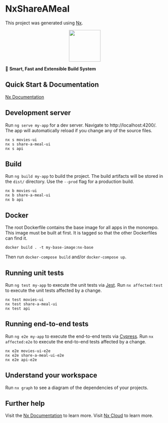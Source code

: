 # NxShareAMeal

This project was generated using [Nx](https://nx.dev).

<p style="text-align: center;"><img src="https://raw.githubusercontent.com/nrwl/nx/master/images/nx-logo.png" width="100"></p>

🔎 **Smart, Fast and Extensible Build System**

## Quick Start & Documentation

[Nx Documentation](https://nx.dev/angular)

## Development server

Run `ng serve my-app` for a dev server. Navigate to http://localhost:4200/. The app will automatically reload if you change any of the source files.

```
nx s movies-ui
nx s share-a-meal-ui
nx s api
```

## Build

Run `ng build my-app` to build the project. The build artifacts will be stored in the `dist/` directory. Use the `--prod` flag for a production build.

```
nx b movies-ui
nx b share-a-meal-ui
nx b api
```

## Docker

The root Dockerfile contains the base image for all apps in the monorepo. This image must be built at first. It is tagged so that the other Dockerfiles can find it.

```
docker build . -t my-base-image:nx-base
```

Then run `docker-compose build` and/or `docker-compose up`.

## Running unit tests

Run `ng test my-app` to execute the unit tests via [Jest](https://jestjs.io). Run `nx affected:test` to execute the unit tests affected by a change.

```
nx test movies-ui
nx test share-a-meal-ui
nx test api
```

## Running end-to-end tests

Run `ng e2e my-app` to execute the end-to-end tests via [Cypress](https://www.cypress.io). Run `nx affected:e2e` to execute the end-to-end tests affected by a change.

```
nx e2e movies-ui-e2e
nx e2e share-a-meal-ui-e2e
nx e2e api-e2e
```

## Understand your workspace

Run `nx graph` to see a diagram of the dependencies of your projects.

## Further help

Visit the [Nx Documentation](https://nx.dev/angular) to learn more.
Visit [Nx Cloud](https://nx.app/) to learn more.
